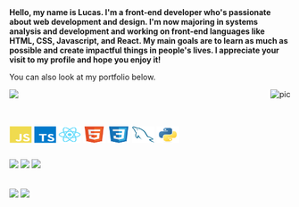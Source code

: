 ##

<div>
  <p><strong>Hello, my name is Lucas. I'm a front-end developer who's passionate about web development and design. I'm now majoring in systems analysis and development and working on front-end languages like HTML, CSS, Javascript, and React. My main goals are to learn as much as possible and create impactful things in people's lives. I appreciate your visit to my profile and hope you enjoy it!</strong></p>
  <p>You can also look at my portfolio below.</p>
  <p><img align="right" alt="pic" src="https://gist.githubusercontent.com/theAdityaNVS/f5b585d1082da2dffffea32434f37956/raw/7f9552d0a179b4f84059259fa878199e369b069c/GitHub-logo.gif"></p>
  <p><a href="https://lucastristaooo.github.io/Portifolio" target="_blank"><img src="https://img.shields.io/badge/website-000000?style=for-the-badge&logo=About.me&logoColor=white" target="_blank"></a></p>
<div>
   
## 

<div style="display: inline_block"><br>
  <img align="center" alt="Js" height="30" width="40" src="https://raw.githubusercontent.com/devicons/devicon/master/icons/javascript/javascript-plain.svg">
  <img align="center" alt="Ts" height="30" width="40" src="https://raw.githubusercontent.com/devicons/devicon/master/icons/typescript/typescript-plain.svg">
  <img align="center" alt="React" height="30" width="40" src="https://raw.githubusercontent.com/devicons/devicon/master/icons/react/react-original.svg">
  <img align="center" alt="HTML" height="30" width="40" src="https://raw.githubusercontent.com/devicons/devicon/master/icons/html5/html5-original.svg">
  <img align="center" alt="CSS" height="30" width="40" src="https://raw.githubusercontent.com/devicons/devicon/master/icons/css3/css3-original.svg">
  <img align="center" alt="MySQL" height="30" width="40" src="https://raw.githubusercontent.com/devicons/devicon/master/icons/mysql/mysql-original.svg">
  <img align="center" alt="Python" height="30" width="40" src="https://raw.githubusercontent.com/devicons/devicon/master/icons/python/python-original.svg">
</div>

##

<div>
  <a href="mailto:lucasgabrieloliveiratristao1@hotmail.com" target="_blank"><img src="https://img.shields.io/badge/Microsoft_Outlook-0078D4?style=for-the-badge&logo=microsoft-outlook&logoColor=white" target="_blank"></a>
  <a href="mailto:lucasgabrieloliveiratristao1@gmail.com" target="_blank"><img src="https://img.shields.io/badge/-Gmail-%23333?style=for-the-badge&logo=gmail&logoColor=white" target="_blank"></a>
  <a href="https://www.linkedin.com/in/lucas-trist%C3%A3o-32b149245/" target="_blank"><img src="https://img.shields.io/badge/-LinkedIn-%230077B5?style=for-the-badge&logo=linkedin&logoColor=white" target="_blank"></a>
</div>


<div>
  <br><br><img height="160em" src="https://github-readme-stats.vercel.app/api?username=lucastristaooo&show_icons=false&theme=github_dark&include_all_commits=true&count_private=true">
  <img height="160em" src="https://github-readme-stats.vercel.app/api/top-langs/?username=lucastristaooo&theme=github_dark&layout=compact&langs_count=5">
</div>

